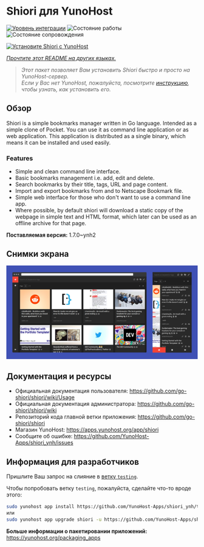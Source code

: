 <!--
Важно: этот README был автоматически сгенерирован <https://github.com/YunoHost/apps/tree/master/tools/readme_generator>
Он НЕ ДОЛЖЕН редактироваться вручную.
-->

# Shiori для YunoHost

[![Уровень интеграции](https://dash.yunohost.org/integration/shiori.svg)](https://ci-apps.yunohost.org/ci/apps/shiori/) ![Состояние работы](https://ci-apps.yunohost.org/ci/badges/shiori.status.svg) ![Состояние сопровождения](https://ci-apps.yunohost.org/ci/badges/shiori.maintain.svg)

[![Установите Shiori с YunoHost](https://install-app.yunohost.org/install-with-yunohost.svg)](https://install-app.yunohost.org/?app=shiori)

*[Прочтите этот README на других языках.](./ALL_README.md)*

> *Этот пакет позволяет Вам установить Shiori быстро и просто на YunoHost-сервер.*  
> *Если у Вас нет YunoHost, пожалуйста, посмотрите [инструкцию](https://yunohost.org/install), чтобы узнать, как установить его.*

## Обзор

Shiori is a simple bookmarks manager written in Go language. Intended as a simple clone of Pocket. You can use it as command line application or as web application. This application is distributed as a single binary, which means it can be installed and used easily.

### Features

- Simple and clean command line interface.
- Basic bookmarks management i.e. add, edit and delete.
- Search bookmarks by their title, tags, URL and page content.
- Import and export bookmarks from and to Netscape Bookmark file.
- Simple web interface for those who don't want to use a command line app.
- Where possible, by default shiori will download a static copy of the webpage in simple text and HTML format, which later can be used as an offline archive for that page.


**Поставляемая версия:** 1.7.0~ynh2

## Снимки экрана

![Снимок экрана Shiori](./doc/screenshots/screenshot.png)

## Документация и ресурсы

- Официальная документация пользователя: <https://github.com/go-shiori/shiori/wiki/Usage>
- Официальная документация администратора: <https://github.com/go-shiori/shiori/wiki>
- Репозиторий кода главной ветки приложения: <https://github.com/go-shiori/shiori>
- Магазин YunoHost: <https://apps.yunohost.org/app/shiori>
- Сообщите об ошибке: <https://github.com/YunoHost-Apps/shiori_ynh/issues>

## Информация для разработчиков

Пришлите Ваш запрос на слияние в [ветку `testing`](https://github.com/YunoHost-Apps/shiori_ynh/tree/testing).

Чтобы попробовать ветку `testing`, пожалуйста, сделайте что-то вроде этого:

```bash
sudo yunohost app install https://github.com/YunoHost-Apps/shiori_ynh/tree/testing --debug
или
sudo yunohost app upgrade shiori -u https://github.com/YunoHost-Apps/shiori_ynh/tree/testing --debug
```

**Больше информации о пакетировании приложений:** <https://yunohost.org/packaging_apps>
